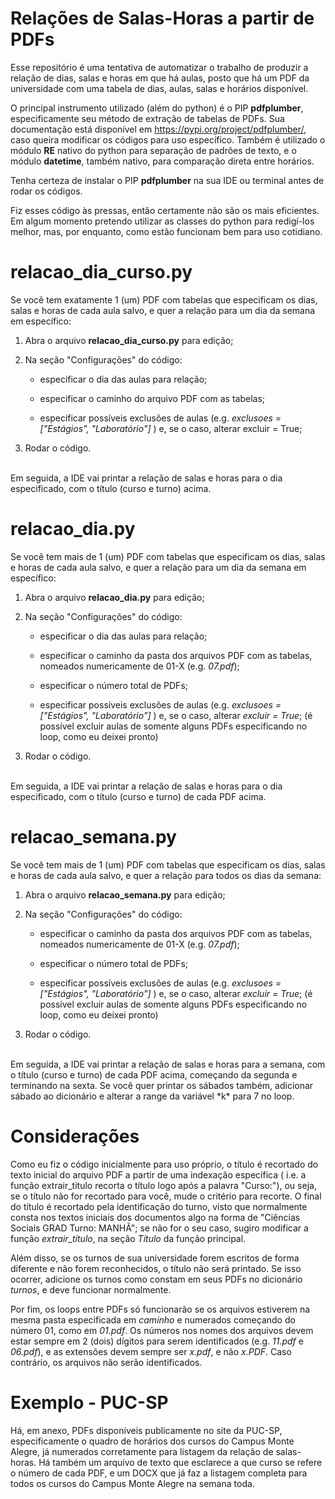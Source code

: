 # Relações de Salas-Horas a partir de PDFs
Esse repositório é uma tentativa de automatizar o trabalho de produzir a relação de dias, salas e horas em que há aulas, posto que há um PDF da universidade com uma tabela de dias, aulas, salas e horários disponível.

O principal instrumento utilizado (além do python) é o PIP **pdfplumber**, especificamente seu método de extração de tabelas de PDFs. Sua documentação está disponível em https://pypi.org/project/pdfplumber/, caso queira modificar os códigos para uso específico. Também é utilizado o módulo **RE** nativo do python para separação de padrões de texto, e o módulo **datetime**, também nativo, para comparação direta entre horários.

Tenha certeza de instalar o PIP **pdfplumber** na sua IDE ou terminal antes de rodar os códigos.

Fiz esses código às pressas, então certamente não são os mais eficientes. Em algum momento pretendo utilizar as classes do python para redigí-los melhor, mas, por enquanto, como estão funcionam bem para uso cotidiano.


# relacao_dia_curso.py
Se você tem exatamente 1 (um) PDF com tabelas que especificam os dias, salas e horas de cada aula salvo, e quer a relação para um dia da semana em específico: 
<br/>

1. Abra o arquivo **relacao_dia_curso.py** para edição;

2. Na seção "Configurações" do código:
   - especificar o dia das aulas para relação;
     
   - especificar o caminho do arquivo PDF com as tabelas;
     
   - especificar possíveis exclusões de aulas (e.g. *exclusoes = ["Estágios", "Laboratório"]* ) e, se o caso, alterar excluir = True;

3. Rodar o código.


<br/>
Em seguida, a IDE vai printar a relação de salas e horas para o dia especificado, com o título (curso e turno) acima.


# relacao_dia.py
Se você tem mais de 1 (um) PDF com tabelas que especificam os dias, salas e horas de cada aula salvo, e quer a relação para um dia da semana em específico:
<br/>

1. Abra o arquivo **relacao_dia.py** para edição;

2. Na seção "Configurações" do código:

   - especificar o dia das aulas para relação;

   - especificar o caminho da pasta dos arquivos PDF com as tabelas, nomeados numericamente de 01-X (e.g. *07.pdf*);

   - especificar o número total de PDFs;

   - especificar possíveis exclusões de aulas (e.g. *exclusoes = ["Estágios", "Laboratório"]* ) e, se o caso, alterar *excluir = True*;
(é possível excluir aulas de somente alguns PDFs especificando no loop, como eu deixei pronto)

3. Rodar o código.

<br/>
Em seguida, a IDE vai printar a relação de salas e horas para o dia especificado, com o título (curso e turno) de cada PDF acima.


# relacao_semana.py
Se você tem mais de 1 (um) PDF com tabelas que especificam os dias, salas e horas de cada aula salvo, e quer a relação para todos os dias da semana:
<br/>

1. Abra o arquivo **relacao_semana.py** para edição;

2. Na seção "Configurações" do código: 

   - especificar o caminho da pasta dos arquivos PDF com as tabelas, nomeados numericamente de 01-X (e.g. *07.pdf*);

   - especificar o número total de PDFs;

   - especificar possíveis exclusões de aulas (e.g. *exclusoes = ["Estágios", "Laboratório"]* ) e, se o caso, alterar *excluir = True*;
(é possível excluir aulas de somente alguns PDFs especificando no loop, como eu deixei pronto)

3. Rodar o código.

<br/>
Em seguida, a IDE vai printar a relação de salas e horas para a semana, com o título (curso e turno) de cada PDF acima, começando da segunda e terminando na sexta. Se você quer printar os sábados também, adicionar sábado ao dicionário e alterar a range da variável *k* para 7 no loop.

# Considerações

Como eu fiz o código inicialmente para uso próprio, o título é recortado do texto inicial do arquivo PDF a partir de uma indexação específica ( i.e. a função extrair_titulo recorta o título logo após a palavra "Curso:"), ou seja, se o título não for recortado para você, mude o critério para recorte. O final do título é recortado pela identificação do turno, visto que normalmente consta nos textos iniciais dos documentos algo na forma de "Ciências Sociais GRAD Turno: MANHÃ"; se não for o seu caso, sugiro modificar a função *extrair_título*, na seção *Título* da função principal.

Além disso, se os turnos de sua universidade forem escritos de forma diferente e não forem reconhecidos, o título não será printado. Se isso ocorrer, adicione os turnos como constam em seus PDFs no dicionário *turnos*, e deve funcionar normalmente.

Por fim, os loops entre PDFs só funcionarão se os arquivos estiverem na mesma pasta especificada em *caminho* e numerados começando do número 01, como em *01.pdf*. Os números nos nomes dos arquivos devem estar sempre em 2 (dois) dígitos para serem identificados (e.g. *11.pdf* e *06.pdf*), e as extensões devem sempre ser *x.pdf*, e não *x.PDF*. Caso contrário, os arquivos não serão identificados.

# Exemplo - PUC-SP

Há, em anexo, PDFs disponíveis publicamente no site da PUC-SP, especificamente o quadro de horários dos cursos do Campus Monte Alegre, já numerados corretamente para listagem da relação de salas-horas. Há também um arquivo de texto que esclarece a que curso se refere o número de cada PDF, e um DOCX que já faz a listagem completa para todos os cursos do Campus Monte Alegre na semana toda.
